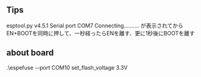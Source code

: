 ## Tips
esptool.py v4.5.1
Serial port COM7
Connecting..........
が表示されてから EN+BOOTを同時に押して、一秒経ったらENを離す、更に1秒後にBOOTを離す

## about board
.\espefuse --port COM10 set_flash_voltage 3.3V
